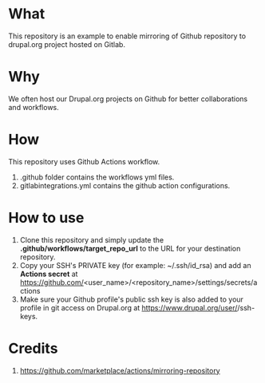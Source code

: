 # **What**

This repository is an example to enable mirroring of Github repository to drupal.org project hosted on Gitlab.

# **Why**

We often host our Drupal.org projects on Github for better collaborations and workflows.

# **How**

This repository uses Github Actions workflow.

1. .github folder contains the workflows yml files.
2. gitlabintegrations.yml contains the github action configurations.

# **How to use**

1. Clone this repository and simply update the **.github/workflows/target_repo_url** to the URL for your destination repository.
2. Copy your SSH's PRIVATE key (for example: ~/.ssh/id_rsa) and add an **Actions secret** at https://github.com/<user_name>/<repository_name>/settings/secrets/actions
3. Make sure your Github profile's public ssh key is also added to your profile in git access on Drupal.org at https://www.drupal.org/user/<uid>/ssh-keys.

# **Credits**
1. https://github.com/marketplace/actions/mirroring-repository